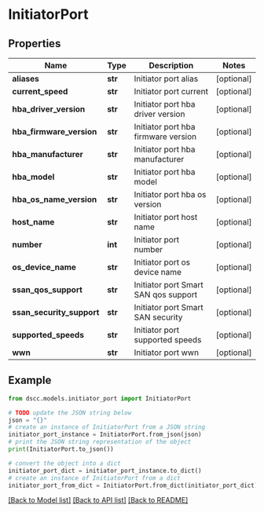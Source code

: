 # InitiatorPort


## Properties

Name | Type | Description | Notes
------------ | ------------- | ------------- | -------------
**aliases** | **str** | Initiator port alias | [optional] 
**current_speed** | **str** | Initiator port current | [optional] 
**hba_driver_version** | **str** | Initiator port hba driver version | [optional] 
**hba_firmware_version** | **str** | Initiator port hba firmware version | [optional] 
**hba_manufacturer** | **str** | Initiator port hba manufacturer | [optional] 
**hba_model** | **str** | Initiator port hba model | [optional] 
**hba_os_name_version** | **str** | Initiator port hba os version | [optional] 
**host_name** | **str** | Initiator port host name | [optional] 
**number** | **int** | Initiator port number | [optional] 
**os_device_name** | **str** | Initiator port os device name | [optional] 
**ssan_qos_support** | **str** | Initiator port Smart SAN qos support | [optional] 
**ssan_security_support** | **str** | Initiator port Smart SAN security | [optional] 
**supported_speeds** | **str** | Initiator port supported speeds | [optional] 
**wwn** | **str** | Initiator port wwn | [optional] 

## Example

```python
from dscc.models.initiator_port import InitiatorPort

# TODO update the JSON string below
json = "{}"
# create an instance of InitiatorPort from a JSON string
initiator_port_instance = InitiatorPort.from_json(json)
# print the JSON string representation of the object
print(InitiatorPort.to_json())

# convert the object into a dict
initiator_port_dict = initiator_port_instance.to_dict()
# create an instance of InitiatorPort from a dict
initiator_port_from_dict = InitiatorPort.from_dict(initiator_port_dict)
```
[[Back to Model list]](../README.md#documentation-for-models) [[Back to API list]](../README.md#documentation-for-api-endpoints) [[Back to README]](../README.md)


